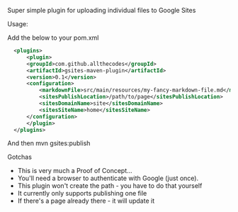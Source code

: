 Super simple plugin for uploading individual files to Google Sites

Usage:

Add the below to your pom.xml

```xml
  <plugins>
      <plugin>
      <groupId>com.github.allthecodes</groupId>
      <artifactId>gsites-maven-plugin</artifactId>
      <version>0.1</version>
      <configuration>
          <markdownFile>src/main/resources/my-fancy-markdown-file.md</markdownFile>
          <sitesPublishLocation>/path/to/page</sitesPublishLocation>
          <sitesDomainName>site</sitesDomainName>
          <sitesSiteName>home</sitesSiteName>
      </configuration>
      </plugin>
  </plugins>
```

And then mvn gsites:publish

Gotchas
 * This is very much a Proof of Concept...
 * You'll need a browser to authenticate with Google (just once).
 * This plugin won't create the path - you have to do that yourself
 * It currently only supports publishing one file
 * If there's a page already there - it will update it
